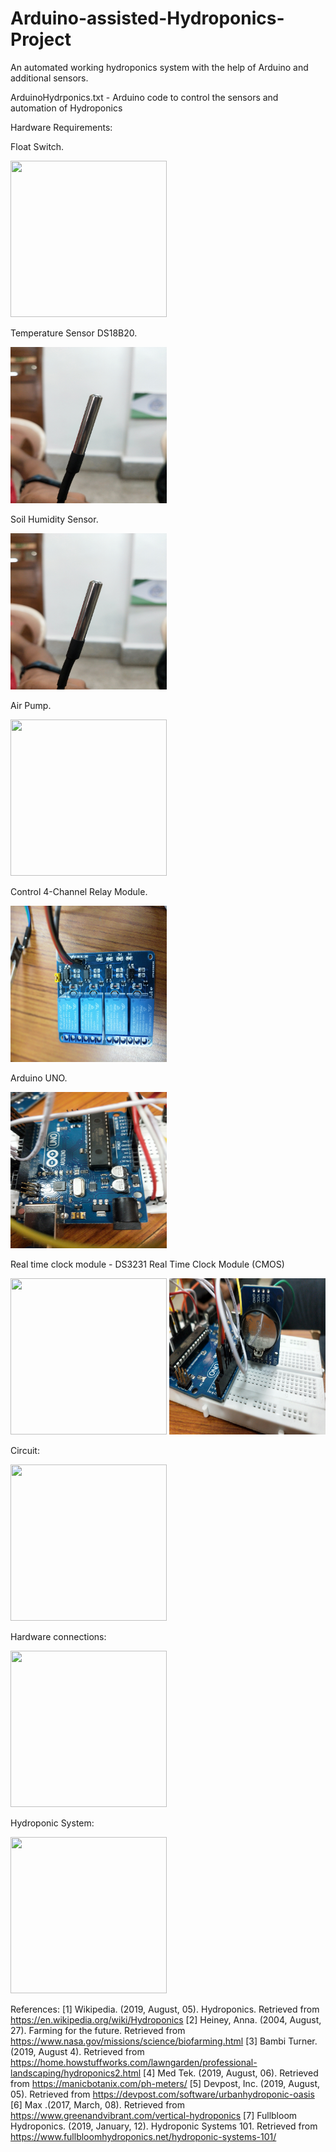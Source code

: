 # Arduino-assisted-Hydroponics-Project
An automated working hydroponics system with the help of Arduino and additional sensors.

ArduinoHydrponics.txt - Arduino code to control the sensors and automation of Hydroponics

Hardware Requirements:

Float Switch.

<img src=IOT%20Hardware%20Pics/IMG20191009161019.jpg width=250 height=250>

Temperature Sensor DS18B20.

<img src=IOT%20Hardware%20Pics/IMG20191009160853.jpg width=250 height=250>

Soil Humidity Sensor.

<img src=IOT%20Hardware%20Pics/IMG20191009160853.jpg width=250 height=250>

Air Pump.

<img src=IOT%20Hardware%20Pics/IMG20191009161003.jpg width=250 height=250>

Control 4-Channel Relay Module.

<img src=IOT%20Hardware%20Pics/IMG20191009161054.jpg width=250 height=250>

Arduino UNO.

<img src=IOT%20Hardware%20Pics/IMG20191009161105.jpg width=250 height=250>

Real time clock module - DS3231 Real Time Clock Module (CMOS)

<img src=IOT%20Hardware%20Pics/IMG20191009161148.jpg width=250 height=250> <img src=IOT%20Hardware%20Pics/IMG20191009161138.jpg width=250 height=250>

Circuit:

<img src=IOT%20Hardware%20Pics/Circuit.jpg width=250 height=250>

Hardware connections:

<img src=IOT%20Hardware%20Pics/Working.jpg width=250 height=250>

Hydroponic System:

<img src=IOT%20Hardware%20Pics/Working.jpg width=250 height=250>


References:
[1] Wikipedia. (2019, August, 05). Hydroponics. Retrieved from
https://en.wikipedia.org/wiki/Hydroponics
[2] Heiney, Anna. (2004, August, 27). Farming for the future. Retrieved from
https://www.nasa.gov/missions/science/biofarming.html
[3] Bambi Turner. (2019, August 4). Retrieved from https://home.howstuffworks.com/lawngarden/professional-landscaping/hydroponics2.html
[4] Med Tek. (2019, August, 06). Retrieved from https://manicbotanix.com/ph-meters/
[5] Devpost, Inc. (2019, August, 05). Retrieved from https://devpost.com/software/urbanhydroponic-oasis
[6] Max .(2017, March, 08). Retrieved from https://www.greenandvibrant.com/vertical-hydroponics
[7] Fullbloom Hydroponics. (2019, January, 12). Hydroponic Systems 101. Retrieved from
https://www.fullbloomhydroponics.net/hydroponic-systems-101/

